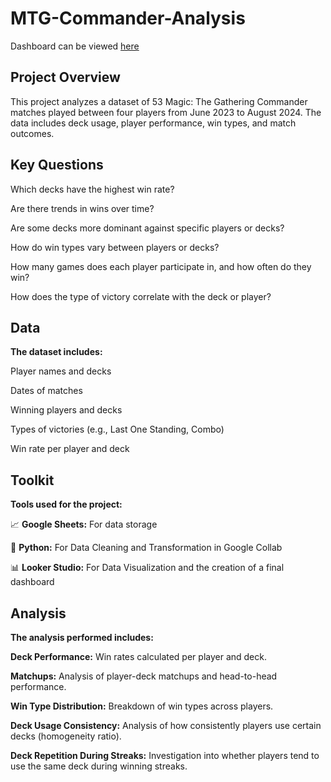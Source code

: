 # MTG-Commander-Analysis

Dashboard can be viewed [here](https://lookerstudio.google.com/reporting/ca2f8395-fbb8-4ae0-9e84-63cc80202753)

## Project Overview
This project analyzes a dataset of 53 Magic: The Gathering Commander matches played between four players from June 2023 to August 2024. The data includes deck usage, player performance, win types, and match outcomes.

## Key Questions

Which decks have the highest win rate?

Are there trends in wins over time?

Are some decks more dominant against specific players or decks?

How do win types vary between players or decks?

How many games does each player participate in, and how often do they win?

How does the type of victory correlate with the deck or player?

## Data

**The dataset includes:**

Player names and decks

Dates of matches

Winning players and decks

Types of victories (e.g., Last One Standing, Combo)

Win rate per player and deck

## Toolkit

**Tools used for the project:**

📈 **Google Sheets:** For data storage

🔧 **Python:** For Data Cleaning and Transformation in Google Collab

📊 **Looker Studio:** For Data Visualization and the creation of a final dashboard

## Analysis

**The analysis performed includes:**

**Deck Performance:** Win rates calculated per player and deck.

**Matchups:** Analysis of player-deck matchups and head-to-head performance.

**Win Type Distribution:** Breakdown of win types across players.

**Deck Usage Consistency:** Analysis of how consistently players use certain decks (homogeneity ratio).

**Deck Repetition During Streaks:** Investigation into whether players tend to use the same deck during winning streaks.

